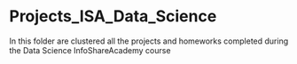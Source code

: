 # Projects_ISA_Data_Science
In this folder are clustered all the projects and homeworks completed during the Data Science InfoShareAcademy course
